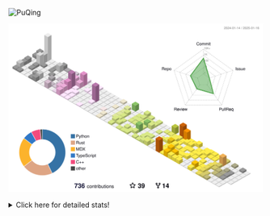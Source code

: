 ![PuQing](https://user-images.githubusercontent.com/27223114/171565019-9a56fae6-b08b-421f-99db-7e830da42371.png)

![](./profile-3d-contrib/profile-season-animate.svg)

<details>
<summary>Click here for detailed stats!</summary>

<!--START_SECTION:waka-->
![Lines of code](https://img.shields.io/badge/From%20Hello%20World%20I%27ve%20Written-1.7%20million%20lines%20of%20code-blue)

**🐱 My GitHub Data** 

> 📦 415.7 kB Used in GitHub's Storage 
 > 
> 🏆 5 Contributions in the Year 2025
 > 
> 🚫 Not Opted to Hire
 > 
> 📜 37 Public Repositories 
 > 
> 🔑 33 Private Repositories 
 > 
**I'm an Early 🐤** 

```text
🌞 Morning                683 commits         ██░░░░░░░░░░░░░░░░░░░░░░░   07.92 % 
🌆 Daytime                3807 commits        ███████████░░░░░░░░░░░░░░   44.14 % 
🌃 Evening                1963 commits        ██████░░░░░░░░░░░░░░░░░░░   22.76 % 
🌙 Night                  2171 commits        ██████░░░░░░░░░░░░░░░░░░░   25.17 % 
```


📊 **This Week I Spent My Time On** 

```text
💬 Programming Languages: 
Reading Paper            2 hrs 17 mins       █████████░░░░░░░░░░░░░░░░   37.20 % 
PPTMan                   1 hr 59 mins        ████████░░░░░░░░░░░░░░░░░   32.12 % 
Other                    1 hr 7 mins         █████░░░░░░░░░░░░░░░░░░░░   18.27 % 
Music                    27 mins             ██░░░░░░░░░░░░░░░░░░░░░░░   07.55 % 
Lua                      10 mins             █░░░░░░░░░░░░░░░░░░░░░░░░   02.70 % 

🔥 Editors: 
Zotero                   2 hrs 17 mins       █████████░░░░░░░░░░░░░░░░   37.20 % 
MicrosoftPowerPoint      1 hr 59 mins        ████████░░░░░░░░░░░░░░░░░   32.12 % 
Telegram                 1 hr 7 mins         █████░░░░░░░░░░░░░░░░░░░░   18.27 % 
NetEaseMusic             27 mins             ██░░░░░░░░░░░░░░░░░░░░░░░   07.55 % 
VS Code                  10 mins             █░░░░░░░░░░░░░░░░░░░░░░░░   02.70 % 

💻 Operating System: 
Mac                      6 hrs               ████████████████████████░   97.30 % 
WSL                      10 mins             █░░░░░░░░░░░░░░░░░░░░░░░░   02.70 % 
```


<!--END_SECTION:waka-->
</details>
